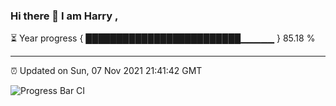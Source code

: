 ### Hi there 👋 I am Harry , 

⏳ Year progress { █████████████████████████▁▁▁▁▁ } 85.18 %

---

⏰ Updated on Sun, 07 Nov 2021 21:41:42 GMT

![Progress Bar CI](https://github.com/duykhang68/duykhang68/workflows/Progress%20Bar%20CI/badge.svg)

